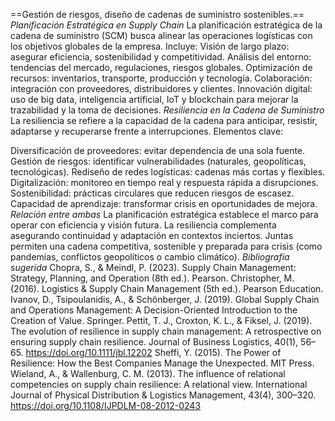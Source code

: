 ==Gestión de riesgos, diseño de cadenas de suministro sostenibles.==
*Planificación Estratégica en Supply Chain*
La planificación estratégica de la cadena de suministro (SCM) busca alinear las operaciones logísticas con los objetivos globales de la empresa.
Incluye:
Visión de largo plazo: asegurar eficiencia, sostenibilidad y competitividad.
Análisis del entorno: tendencias del mercado, regulaciones, riesgos globales.
Optimización de recursos: inventarios, transporte, producción y tecnología.
Colaboración: integración con proveedores, distribuidores y clientes.
Innovación digital: uso de big data, inteligencia artificial, IoT y blockchain para mejorar la trazabilidad y la toma de decisiones.
*Resiliencia en la Cadena de Suministro*
La resiliencia se refiere a la capacidad de la cadena para anticipar, resistir, adaptarse y recuperarse frente a interrupciones.
Elementos clave:

Diversificación de proveedores: evitar dependencia de una sola fuente.
Gestión de riesgos: identificar vulnerabilidades (naturales, geopolíticas, tecnológicas).
Rediseño de redes logísticas: cadenas más cortas y flexibles.
Digitalización: monitoreo en tiempo real y respuesta rápida a disrupciones.
Sostenibilidad: prácticas circulares que reducen riesgos de escasez.
Capacidad de aprendizaje: transformar crisis en oportunidades de mejora.
*Relación entre ambas*
La planificación estratégica establece el marco para operar con eficiencia y visión futura.
La resiliencia complementa asegurando continuidad y adaptación en contextos inciertos.
Juntas permiten una cadena competitiva, sostenible y preparada para crisis (como pandemias, conflictos geopolíticos o cambio climático).
*Bibliografía sugerida*
Chopra, S., & Meindl, P. (2023). Supply Chain Management: Strategy, Planning, and Operation (8th ed.). Pearson.
Christopher, M. (2016). Logistics & Supply Chain Management (5th ed.). Pearson Education.
Ivanov, D., Tsipoulanidis, A., & Schönberger, J. (2019). Global Supply Chain and Operations Management: A Decision-Oriented Introduction to the Creation of Value. Springer.
Pettit, T. J., Croxton, K. L., & Fiksel, J. (2019). The evolution of resilience in supply chain management: A retrospective on ensuring supply chain resilience. Journal of Business Logistics, 40(1), 56–65. https://doi.org/10.1111/jbl.12202
Sheffi, Y. (2015). The Power of Resilience: How the Best Companies Manage the Unexpected. MIT Press.
Wieland, A., & Wallenburg, C. M. (2013). The influence of relational competencies on supply chain resilience: A relational view. International Journal of Physical Distribution & Logistics Management, 43(4), 300–320. https://doi.org/10.1108/IJPDLM-08-2012-0243
